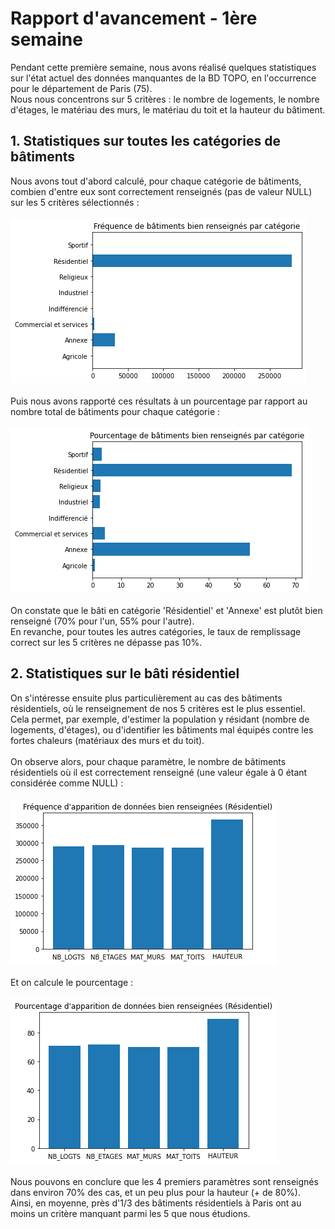 # Rapport d'avancement - 1ère semaine

Pendant cette première semaine, nous avons réalisé quelques statistiques sur l'état actuel des données manquantes de la BD TOPO, en l'occurrence pour le département de Paris (75).\
Nous nous concentrons sur 5 critères : le nombre de logements, le nombre d'étages, le matériau des murs, le matériau du toit et la hauteur du bâtiment.

## 1. Statistiques sur toutes les catégories de bâtiments

Nous avons tout d'abord calculé, pour chaque catégorie de bâtiments, combien d'entre eux sont correctement renseignés (pas de valeur NULL) sur les 5 critères sélectionnés :\
\
 ![](./img/rv1_img1.png)\
\
Puis nous avons rapporté ces résultats à un pourcentage par rapport au nombre total de bâtiments pour chaque catégorie :\
\
 ![](./img/rv1_img2.png)\
\
On constate que le bâti en catégorie 'Résidentiel' et 'Annexe' est plutôt bien renseigné (70% pour l'un, 55% pour l'autre).\
En revanche, pour toutes les autres catégories, le taux de remplissage correct sur les 5 critères ne dépasse pas 10%.

## 2. Statistiques sur le bâti résidentiel

On s'intéresse ensuite plus particulièrement au cas des bâtiments résidentiels, où le renseignement de nos 5 critères est le plus essentiel.\
Cela permet, par exemple, d'estimer la population y résidant (nombre de logements, d'étages), ou d'identifier les bâtiments mal équipés contre les fortes chaleurs (matériaux des murs et du toit).\
\
On observe alors, pour chaque paramètre, le nombre de bâtiments résidentiels où il est correctement renseigné (une valeur égale à 0 étant considérée comme NULL) :\
\
 ![](./img/rv1_img3.png)\
\
Et on calcule le pourcentage :\
\
 ![](./img/rv1_img4.png)\
\
Nous pouvons en conclure que les 4 premiers paramètres sont renseignés dans environ 70% des cas, et un peu plus pour la hauteur (+ de 80%).\
Ainsi, en moyenne, près d'1/3 des bâtiments résidentiels à Paris ont au moins un critère manquant parmi les 5 que nous étudions.
